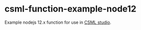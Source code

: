 # csml-function-example-node12
Example nodejs 12.x function for use in [CSML studio](https://studio.csml.dev).
